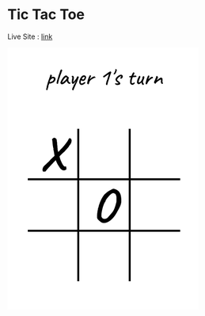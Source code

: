 # Tic Tac Toe

Live Site : [link](https://syeero7.github.io/tic-tac-toe/)

![screenshot](./screenshot.png)
